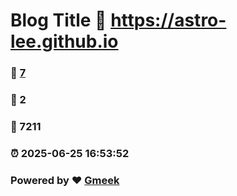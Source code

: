 # Blog Title :link: https://astro-lee.github.io 
### :page_facing_up: [7](https://astro-lee.github.io/tag.html) 
### :speech_balloon: 2 
### :hibiscus: 7211 
### :alarm_clock: 2025-06-25 16:53:52 
### Powered by :heart: [Gmeek](https://github.com/Meekdai/Gmeek)
